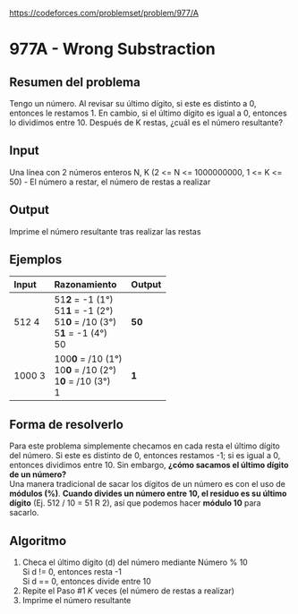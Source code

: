 https://codeforces.com/problemset/problem/977/A

# 977A - Wrong Substraction

## Resumen del problema
Tengo un número. Al revisar su último dígito, si este es distinto a 0, entonces le restamos 1. En cambio, si el último dígito es igual a 0, entonces lo dividimos entre 10. Después de K restas, ¿cuál es el número resultante?

## Input
Una línea con 2 números enteros N, K (2 <= N <= 1000000000, 1 <= K <= 50) - El número a restar, el número de restas a realizar

## Output
Imprime el número resultante tras realizar las restas

## Ejemplos
| Input   | Razonamiento                                   | Output |
| :----   | :--------------------------------------------  | -----  |
| 512 4  | 51**2** = -1 (1°) <br> 51**1** = -1 (2°) <br> 51**0** = /10 (3°) <br> 5**1** = -1 (4°) <br> 50 | **50**  |
| 1000 3  | 100**0** = /10 (1°) <br> 10**0** = /10 (2°) <br> 1**0** = /10 (3°) <br> 1 | **1**  |

## Forma de resolverlo
Para este problema simplemente checamos en cada resta el último dígito del número. Si este es distinto de 0, entonces restamos -1; si es igual a 0, entonces dividimos entre 10. Sin embargo, **¿cómo sacamos el último dígito de un número?** \
Una manera tradicional de sacar los dígitos de un número es con el uso de **módulos (%)**. **Cuando divides un número entre 10, el residuo es su último dígito** (Ej. 512 / 10 = 51 R 2), así que podemos hacer **módulo 10** para sacarlo.

## Algoritmo
1) Checa el último dígito (d) del número mediante Número % 10 \
Si d != 0, entonces resta -1 \
Si d == 0, entonces divide entre 10
3) Repite el Paso #1 *K* veces (el número de restas a realizar)
4) Imprime el número resultante

